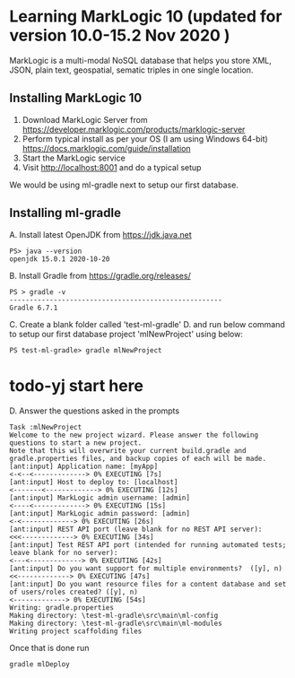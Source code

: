 # Learning MarkLogic 10 (updated for version 10.0-15.2 Nov 2020 )

MarkLogic is a multi-modal NoSQL database that helps you store XML, JSON, plain text, geospatial, sematic triples in one single location.  

## Installing MarkLogic 10

1. Download MarkLogic Server from <https://developer.marklogic.com/products/marklogic-server>  
2. Perform typical install as per your OS (I am using Windows 64-bit) <https://docs.marklogic.com/guide/installation>
3. Start the MarkLogic service
4. Visit <http://localhost:8001> and do a typical setup

We would be using ml-gradle next to setup our first database.

## Installing ml-gradle

A. Install latest OpenJDK from <https://jdk.java.net>

    PS> java --version
    openjdk 15.0.1 2020-10-20

B. Install Gradle from <https://gradle.org/releases/>

    PS > gradle -v
    -----------------------------------------------------
    Gradle 6.7.1

C. Create a blank folder called 'test-ml-gradle'
D. and run below command to setup our first database project 'mlNewProject' using below:

    PS test-ml-gradle> gradle mlNewProject

# todo-yj start here

D. Answer the questions asked in the prompts

    Task :mlNewProject
    Welcome to the new project wizard. Please answer the following questions to start a new project.
    Note that this will overwrite your current build.gradle and gradle.properties files, and backup copies of each will be made.
    [ant:input] Application name: [myApp]
    <-<--<-------------> 0% EXECUTING [7s]
    [ant:input] Host to deploy to: [localhost]
    <-------<-------------> 0% EXECUTING [12s]
    [ant:input] MarkLogic admin username: [admin]
    <----<-------------> 0% EXECUTING [15s]
    [ant:input] MarkLogic admin password: [admin]
    <-<-------------> 0% EXECUTING [26s]
    [ant:input] REST API port (leave blank for no REST API server):
    <<<-------------> 0% EXECUTING [34s]
    [ant:input] Test REST API port (intended for running automated tests; leave blank for no server):
    <---<-------------> 0% EXECUTING [42s]
    [ant:input] Do you want support for multiple environments?  ([y], n)
    <<-------------> 0% EXECUTING [47s]
    [ant:input] Do you want resource files for a content database and set of users/roles created? ([y], n)
    <-------------> 0% EXECUTING [54s]
    Writing: gradle.properties
    Making directory: \test-ml-gradle\src\main\ml-config
    Making directory: \test-ml-gradle\src\main\ml-modules
    Writing project scaffolding files

Once that is done run

    gradle mlDeploy
